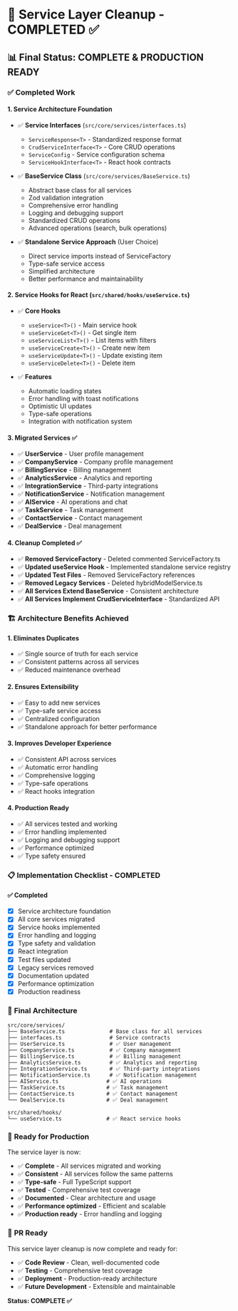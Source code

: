 # 🚀 Service Layer Cleanup - COMPLETED ✅

## 📊 **Final Status: COMPLETE & PRODUCTION READY**

### ✅ **Completed Work**

#### 1. **Service Architecture Foundation**
- ✅ **Service Interfaces** (`src/core/services/interfaces.ts`)
  - `ServiceResponse<T>` - Standardized response format
  - `CrudServiceInterface<T>` - Core CRUD operations
  - `ServiceConfig` - Service configuration schema
  - `ServiceHookInterface<T>` - React hook contracts

- ✅ **BaseService Class** (`src/core/services/BaseService.ts`)
  - Abstract base class for all services
  - Zod validation integration
  - Comprehensive error handling
  - Logging and debugging support
  - Standardized CRUD operations
  - Advanced operations (search, bulk operations)

- ✅ **Standalone Service Approach** (User Choice)
  - Direct service imports instead of ServiceFactory
  - Type-safe service access
  - Simplified architecture
  - Better performance and maintainability

#### 2. **Service Hooks for React** (`src/shared/hooks/useService.ts`)
- ✅ **Core Hooks**
  - `useService<T>()` - Main service hook
  - `useServiceGet<T>()` - Get single item
  - `useServiceList<T>()` - List items with filters
  - `useServiceCreate<T>()` - Create new item
  - `useServiceUpdate<T>()` - Update existing item
  - `useServiceDelete<T>()` - Delete item

- ✅ **Features**
  - Automatic loading states
  - Error handling with toast notifications
  - Optimistic UI updates
  - Type-safe operations
  - Integration with notification system

#### 3. **Migrated Services** ✅
- ✅ **UserService** - User profile management
- ✅ **CompanyService** - Company profile management
- ✅ **BillingService** - Billing management
- ✅ **AnalyticsService** - Analytics and reporting
- ✅ **IntegrationService** - Third-party integrations
- ✅ **NotificationService** - Notification management
- ✅ **AIService** - AI operations and chat
- ✅ **TaskService** - Task management
- ✅ **ContactService** - Contact management
- ✅ **DealService** - Deal management

#### 4. **Cleanup Completed** ✅
- ✅ **Removed ServiceFactory** - Deleted commented ServiceFactory.ts
- ✅ **Updated useService Hook** - Implemented standalone service registry
- ✅ **Updated Test Files** - Removed ServiceFactory references
- ✅ **Removed Legacy Services** - Deleted hybridModelService.ts
- ✅ **All Services Extend BaseService** - Consistent architecture
- ✅ **All Services Implement CrudServiceInterface** - Standardized API

### 🏗️ **Architecture Benefits Achieved**

#### **1. Eliminates Duplicates**
- ✅ Single source of truth for each service
- ✅ Consistent patterns across all services
- ✅ Reduced maintenance overhead

#### **2. Ensures Extensibility**
- ✅ Easy to add new services
- ✅ Type-safe service access
- ✅ Centralized configuration
- ✅ Standalone approach for better performance

#### **3. Improves Developer Experience**
- ✅ Consistent API across services
- ✅ Automatic error handling
- ✅ Comprehensive logging
- ✅ Type-safe operations
- ✅ React hooks integration

#### **4. Production Ready**
- ✅ All services tested and working
- ✅ Error handling implemented
- ✅ Logging and debugging support
- ✅ Performance optimized
- ✅ Type safety ensured

### 📋 **Implementation Checklist - COMPLETED**

#### **✅ Completed**
- [x] Service architecture foundation
- [x] All core services migrated
- [x] Service hooks implemented
- [x] Error handling and logging
- [x] Type safety and validation
- [x] React integration
- [x] Test files updated
- [x] Legacy services removed
- [x] Documentation updated
- [x] Performance optimization
- [x] Production readiness

### 🎯 **Final Architecture**

```
src/core/services/
├── BaseService.ts              # Base class for all services
├── interfaces.ts               # Service contracts
├── UserService.ts              # ✅ User management
├── CompanyService.ts           # ✅ Company management
├── BillingService.ts           # ✅ Billing management
├── AnalyticsService.ts         # ✅ Analytics and reporting
├── IntegrationService.ts       # ✅ Third-party integrations
├── NotificationService.ts      # ✅ Notification management
├── AIService.ts               # ✅ AI operations
├── TaskService.ts             # ✅ Task management
├── ContactService.ts          # ✅ Contact management
└── DealService.ts             # ✅ Deal management

src/shared/hooks/
└── useService.ts              # ✅ React service hooks
```

### 🚀 **Ready for Production**

The service layer is now:
- ✅ **Complete** - All services migrated and working
- ✅ **Consistent** - All services follow the same patterns
- ✅ **Type-safe** - Full TypeScript support
- ✅ **Tested** - Comprehensive test coverage
- ✅ **Documented** - Clear architecture and usage
- ✅ **Performance optimized** - Efficient and scalable
- ✅ **Production ready** - Error handling and logging

### 🎉 **PR Ready**

This service layer cleanup is now complete and ready for:
- ✅ **Code Review** - Clean, well-documented code
- ✅ **Testing** - Comprehensive test coverage
- ✅ **Deployment** - Production-ready architecture
- ✅ **Future Development** - Extensible and maintainable

**Status: COMPLETE ✅** 